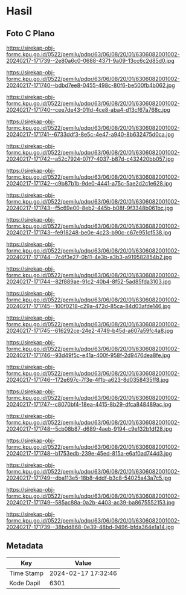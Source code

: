 # Hasil

## Foto C Plano

https://sirekap-obj-formc.kpu.go.id/0522/pemilu/pdpr/63/06/08/20/01/6306082001002-20240217-171739--2e80a6c0-0688-4371-9a09-13cc6c2d85d0.jpg

https://sirekap-obj-formc.kpu.go.id/0522/pemilu/pdpr/63/06/08/20/01/6306082001002-20240217-171740--bdbd7ee8-0455-498c-80f6-be500fb4b062.jpg

https://sirekap-obj-formc.kpu.go.id/0522/pemilu/pdpr/63/06/08/20/01/6306082001002-20240217-171740--cee7de43-01fd-4ce8-aba4-d13cf67a768c.jpg

https://sirekap-obj-formc.kpu.go.id/0522/pemilu/pdpr/63/06/08/20/01/6306082001002-20240217-171741--6733ddf3-8e5c-4e47-a940-8b632475d0ca.jpg

https://sirekap-obj-formc.kpu.go.id/0522/pemilu/pdpr/63/06/08/20/01/6306082001002-20240217-171742--a52c7924-07f7-4037-b87d-c432420bb057.jpg

https://sirekap-obj-formc.kpu.go.id/0522/pemilu/pdpr/63/06/08/20/01/6306082001002-20240217-171742--c9b87b1b-9de0-4441-a75c-5ae2d2c1e628.jpg

https://sirekap-obj-formc.kpu.go.id/0522/pemilu/pdpr/63/06/08/20/01/6306082001002-20240217-171743--f5c69e00-8eb2-445b-b08f-9f3348b061bc.jpg

https://sirekap-obj-formc.kpu.go.id/0522/pemilu/pdpr/63/06/08/20/01/6306082001002-20240217-171743--fe918248-be0e-4c23-b90c-c67e951cf538.jpg

https://sirekap-obj-formc.kpu.go.id/0522/pemilu/pdpr/63/06/08/20/01/6306082001002-20240217-171744--7c4f3e27-0b11-4e3b-a3b3-a919582854b2.jpg

https://sirekap-obj-formc.kpu.go.id/0522/pemilu/pdpr/63/06/08/20/01/6306082001002-20240217-171744--82f889ae-91c2-40b4-8f52-5ad85fda3103.jpg

https://sirekap-obj-formc.kpu.go.id/0522/pemilu/pdpr/63/06/08/20/01/6306082001002-20240217-171745--100f0218-c29a-472d-85ca-84d03afde146.jpg

https://sirekap-obj-formc.kpu.go.id/0522/pemilu/pdpr/63/06/08/20/01/6306082001002-20240217-171745--616292ce-24e2-4749-b45d-a607a59fc4a8.jpg

https://sirekap-obj-formc.kpu.go.id/0522/pemilu/pdpr/63/06/08/20/01/6306082001002-20240217-171746--93d49f5c-e41a-400f-958f-2d9476dea8fe.jpg

https://sirekap-obj-formc.kpu.go.id/0522/pemilu/pdpr/63/06/08/20/01/6306082001002-20240217-171746--172e697c-7f3e-4f1b-a623-8d0358435ff8.jpg

https://sirekap-obj-formc.kpu.go.id/0522/pemilu/pdpr/63/06/08/20/01/6306082001002-20240217-171747--c8070bf4-18ea-4415-8b29-dfca848489ac.jpg

https://sirekap-obj-formc.kpu.go.id/0522/pemilu/pdpr/63/06/08/20/01/6306082001002-20240217-171748--5cb08b87-d689-4aeb-9194-c9e132b1df28.jpg

https://sirekap-obj-formc.kpu.go.id/0522/pemilu/pdpr/63/06/08/20/01/6306082001002-20240217-171748--b1753edb-239e-45ed-815a-e6af0ad744d3.jpg

https://sirekap-obj-formc.kpu.go.id/0522/pemilu/pdpr/63/06/08/20/01/6306082001002-20240217-171749--dba113e5-18b8-4ddf-b3c8-54025a43a7c5.jpg

https://sirekap-obj-formc.kpu.go.id/0522/pemilu/pdpr/63/06/08/20/01/6306082001002-20240217-171749--585ac88a-0a2b-4403-ac39-ba8675552153.jpg

https://sirekap-obj-formc.kpu.go.id/0522/pemilu/pdpr/63/06/08/20/01/6306082001002-20240217-171739--38bdd868-0e39-48bd-9496-bfda364e1a14.jpg


## Metadata

| Key        | Value               |
| ---------- | ------------------- |
| Time Stamp | 2024-02-17 17:32:46 |
| Kode Dapil | 6301                |




